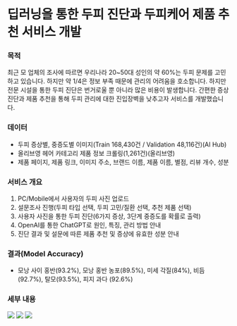 # 딥러닝을 통한 두피 진단과 두피케어 제품 추천 서비스 개발



### 목적
최근 모 업체의 조사에 따르면 우리나라 20~50대 성인의 약 60%는 두피 문제를 고민하고 있습니다. 하지만 약 1/4은 정보 부족 때문에 관리의 어려움을 호소합니다. 하지만 전문 시설을 통한 두피 진단은 번거로울 뿐 아니라 많은 비용이 발생합니다. 간편한 증상 진단과 제품 추천을 통해 두피 관리에 대한 진입장벽을 낮추고자 서비스를 개발했습니다.

### 데이터
- 두피 증상별, 중증도별 이미지(Train 168,430건 / Validation 48,116건)(AI Hub)
- 올리브영 헤어 카테고리 제품 정보 크롤링(1,261건)(올리브영)
- 제품 페이지, 제품 링크, 이미지 주소, 브랜드 이름, 제품 이름, 별점, 리뷰 개수, 성분

### 서비스 개요
1. PC/Mobile에서 사용자의 두피 사진 업로드
2. 설문조사 진행(두피 타입 선택, 두피 고민/질환 선택, 추천 제품 선택)
3. 사용자 사진을 통한 두피 진단(6가지 증상, 3단계 중증도를 확률로 출력)
4. OpenAI를 통한 ChatGPT로 원인, 특징, 관리 방법 안내
5. 진단 결과 및 설문에 따른 제품 추천 및 증상에 유효한 성분 안내

### 결과(Model Accuracy)
- 모낭 사이 홍반(93.2%), 모낭 홍반 농포(89.5%), 미세 각질(84%), 비듬(92.7%), 탈모(93.5%), 피지 과다 (92.6%)

### 세부 내용
[<img src="https://img.shields.io/badge/Velog-1EBC8F?style=for-the-badge&logo=velog&logoColor=white" />](https://velog.io/@sung_hwan_new/CnnDeepLearningScalpDiagnosis)
[<img src="https://img.shields.io/badge/Adobe%20PDF-FF0000?style=for-the-badge&logo=adobe&logoColor=white" />](https://github.com/sung-hwan-new/DeepLearningModel_ScalpDiagnosis_Service/blob/main/Presentation.pdf)
[<img src="https://img.shields.io/badge/Streamlit-FF4B4B?style=for-the-badge&logo=streamlit&logoColor=white" />](https://9tcrmtebpkzuvxi8c6srx5.streamlit.app/)




